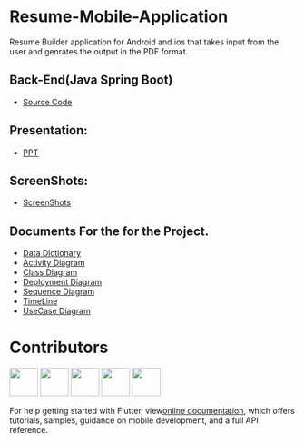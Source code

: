 

# Resume-Mobile-Application
Resume Builder application for Android and ios that takes input from the user and genrates the output in the PDF format.

## Back-End(Java Spring Boot)
- [Source Code ](https://github.com/mb1997/ResumeBuilderMobileApp)
## Presentation:
- [PPT](https://drive.google.com/open?id=1aku0Bk5ldgsN5XqxzZKaBzyFlFRltL1H)
## ScreenShots:
- [ScreenShots]()
## Documents For the for the Project.

- [Data Dictionary](https://drive.google.com/open?id=15ZCo641-zcrTus8Y74Ho1RQRyIvyxIXa)
- [Activity Diagram](https://drive.google.com/open?id=1h2yWh-i_lNeRpfAi0XyXT5FKc27v22QG)
- [Class Diagram](https://drive.google.com/open?id=1Tfna06cuFtvEKbZOvColWEshwtauIxsX)
- [Deployment Diagram](https://drive.google.com/open?id=1cNxFs8_sPG9Btku4H8jm6--RMhmSD4dZ)
- [Sequence Diagram](https://drive.google.com/open?id=1EHmbtSBt3CjJFDkfHeZAjXoifHjbf6i8)
- [TimeLine](https://drive.google.com/open?id=13zTVc3sho1-Ysbds9ofi1T1YZnqiBLQh)
- [UseCase Diagram](https://drive.google.com/open?id=14nw8ZbzIo5jLxx_YBAQBzii3q-EMqt_f)



# Contributors
<a href="https://github.com/vishweshsoni"><img src="https://avatars1.githubusercontent.com/u/19241147?s=400&v=4" height="50px" width="50px" alt=""/></a>
<a href="https://github.com/vidishashah25"><img src="https://avatars3.githubusercontent.com/u/30207323?s=400&v=4" height="50px" width="50px" alt=""/></a>
<a href="https://github.com/mb1997"><img src="https://avatars3.githubusercontent.com/u/45919370?s=400&v=4" height="50px" width="50px" alt=""/></a>
<a href="https://github.com/Vishvam17/"><img src="https://avatars2.githubusercontent.com/u/58030163?s=400&v=4" height="50px" width="50px" alt=""/></a>
<a href="https://github.com/krutrupera74"><img src="https://avatars1.githubusercontent.com/u/32562612?s=400&v=4" height="50px" width="50px" alt=""/></a>


For help getting started with Flutter, view[online documentation](https://flutter.dev/docs), which offers tutorials,
samples, guidance on mobile development, and a full API reference.
